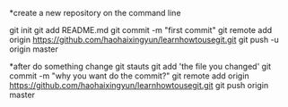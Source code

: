 *create a new repository on the command line

git init
git add README.md
git commit -m "first commit"
git remote add origin https://github.com/haohaixingyun/learnhowtousegit.git
git push -u origin master


*after do something change 
git stauts
git add 'the file you changed'
git commit -m "why you want do the commit?"
git remote add origin https://github.com/haohaixingyun/learnhowtousegit.git
git push origin master